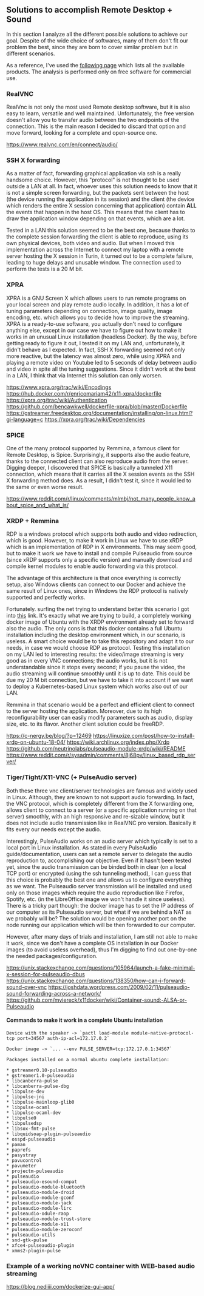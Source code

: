 ## Solutions to accomplish Remote Desktop + Sound

In this section I analyze all the different possible solutions to achieve our goal. Despite of the wide choice of softwares, many of them don't fit our problem the best, since they are born to cover similar problem but in different scenarios.

As a reference, I've used the [following page](https://en.wikipedia.org/wiki/Comparison_of_remote_desktop_software) which lists all the available products. The analysis is performed only on free software for commercial use.

### RealVNC

RealVnc is not only the most used Remote desktop software, but it is also easy to learn, versatile and well maintained. Unfortunately, the free version doesn't allow you to transfer audio between the two endpoints of the connection. This is the main reason I decided to discard that option and move forward, looking for a complete and open-source one.

<https://www.realvnc.com/en/connect/audio/>

### SSH X forwarding

As a matter of fact, forwarding graphical application via ssh is a really handsome choice. However, this "protocol" is not thought to be used outside a LAN at all. In fact, whoever uses this solution needs to know that it is not a simple screen forwarding, but the packets sent between the host (the device running the application in its session) and the client (the device which renders the entire X session concerning that application) contain **ALL** the events that happen in the host OS. This means that the client has to draw the application window depending on that events, which are a lot.

Tested in a LAN this solution seemed to be the best one, because thanks to the complete session forwarding the client is able to reproduce, using its own physical devices, both video and audio.
But when I moved this implementation across the Internet to connect my laptop with a remote server hosting the X session in Turin, it turned out to be a complete failure, leading to huge delays and unusable window. The connection used to perform the tests is a 20 M bit.

### XPRA

XPRA is a GNU Screen X which allows users to run remote programs on your local screen and play remote audio locally. In addition, it has a lot of tuning parameters depending on connection, image quality, image encoding, etc. which allows you to decide how to improve the streaming. XPRA is a ready-to-use software, you actually don't need to configure anything else, except in our case we have to figure out how to make it works in an unusual Linux installation (headless Docker). By the way, before getting ready to figure it out, I tested it on my LAN and, unfortunately, it didn't behave as I expected. In fact, SSH X forwarding seemed not only more reactive, but the latency was almost zero, while using XPRA and playing a remote video on Youtube led to 5 seconds of delay between audio and video in spite all the tuning suggestions. Since it didn't work at the best in a LAN, I think that via Internet this solution can only worsen.

<https://www.xpra.org/trac/wiki/Encodings>
<https://hub.docker.com/r/enricomariam42/x11-xpra/dockerfile>
<https://xpra.org/trac/wiki/Authentication>
<https://github.com/bencawkwell/dockerfile-xpra/blob/master/Dockerfile>
<https://gstreamer.freedesktop.org/documentation/installing/on-linux.html?gi-language=c>
<https://xpra.org/trac/wiki/Dependencies>

### SPICE

One of the many protocol supported by Remmina, a famous client for Remote Desktop, is Spice. Surprisingly, it supports also the audio feature, thanks to the connected client can also reproduce audio from the server. Digging deeper, I discovered that SPICE is basically a tunneled X11 connection, which means that it carries all the X session events as the SSH X forwarding method does. As a result, I didn't test it, since it would led to the same or even worse result.

<https://www.reddit.com/r/linux/comments/mlmbj/not_many_people_know_about_spice_and_what_is/>

### XRDP + Remmina

RDP is a windows protocol which supports both audio and video redirection, which is good. However, to make it work in Linux we have to use xRDP which is an implementation of RDP in X environments. This may seem good, but to make it work we have to install and compile Pulseaudio from source (since xRDP supports only a specific version) and manually download and compile kernel modules to enable audio forwarding via this protocol. 

The advantage of this architecture is that once everything is correctly setup, also Windows clients can connect to our Docker and achieve the same result of Linux ones, since in Windows the RDP protocol is natively supported and perfectly works.

Fortunately. surfing the net trying to understand better this scenario I got into [this](https://hub.docker.com/r/danielguerra/ubuntu-xrdp/) link. It's exactly what we are trying to build, a completely working docker image of Ubuntu with the XRDP environment already set to forward also the audio. The only cons is that this docker contains a full Ubuntu installation including the desktop environment which, in our scenario, is useless. A smart choice would be to take this repository and adapt it to our needs, in case we would choose RDP as protocol.
Testing this installation on my LAN led to interesting results: the video/image streaming is very good as in every VNC connections; the audio works, but it is not understandable since it stops every second; if you pause the video, the audio streaming will continue smoothly until it is up to date. This could be due my 20 M bit connection, but we have to take it into account if we want to deploy a Kubernetes-based Linux system which works also out of our LAN.

Remmina in that scenario would be a perfect and efficient client to connect to the server hosting the application. Moreover, due to its high reconfigurability user can easily modify parameters such as audio, display size, etc. to its flavor. Another client solution could be freeRDP.

<https://c-nergy.be/blog/?p=12469>
<https://linuxize.com/post/how-to-install-xrdp-on-ubuntu-18-04/>
<https://wiki.archlinux.org/index.php/Xrdp>
<https://github.com/neutrinolabs/pulseaudio-module-xrdp/wiki/README>
<https://www.reddit.com/r/sysadmin/comments/8j68pv/linux_based_rdp_server/>

### Tiger/Tight/X11-VNC (+ PulseAudio server)

Both these three vnc client/server technologies are famous and widely used in Linux. Although, they are known to not support audio forwarding. In fact, the VNC protocol, which is completely different from the X forwarding one, allows client to connect to a server (or a specific application running on that server) smoothly, with an high responsive and re-sizable window, but it does not include audio transmission like in RealVNC pro version. Basically it fits every our needs except the audio.

Interestingly, PulseAudio works on an audio server which typically is set to a local port in Linux installation. As stated in every PulseAudio guide/documentation, users can set a remote server to delegate the audio reproduction to, accomplishing our objective. Even if it hasn't been tested yet, since the audio transmission can be binded both in clear (on a local TCP port) or encrypted (using the ssh tunneling method), I can guess that this choice is probably the best one and allows us to configure everything as we want. The Pulseaudio server transmission will be installed and used only on those images which require the audio reproduction like Firefox, Spotify, etc. (in the LibreOffice image we won't handle it since useless). There is a tricky part though: the docker image has to set the IP address of our computer as its Pulseaudio server, but what if we are behind a NAT as we probably will be? The solution would be opening another port on the node running our application which will be then forwarded to our computer.

However, after many days of trials and installation, I am still not able to make it work, since we don't have a complete OS installation in our Docker images (to avoid useless overhead), thus I'm digging to find out one-by-one the needed packages/configuration. 

<https://unix.stackexchange.com/questions/105964/launch-a-fake-minimal-x-session-for-pulseaudio-dbus>
<https://unix.stackexchange.com/questions/138350/how-can-i-forward-sound-over-vnc>
<https://joshdata.wordpress.com/2009/02/11/pulseaudio-sound-forwarding-across-a-network/>
<https://github.com/mviereck/x11docker/wiki/Container-sound:-ALSA-or-Pulseaudio>

#### Commands to make it work in a complete Ubuntu installation
```
Device with the speaker -> `pactl load-module module-native-protocol-tcp port=34567 auth-ip-acl=172.17.0.2`

Docker image -> `... --env PULSE_SERVER=tcp:172.17.0.1:34567`

Packages installed on a normal ubuntu complete installation:

* gstreamer0.10-pulseaudio
* gstreamer1.0-pulseaudio
* libcanberra-pulse
* libcanberra-pulse-dbg
* libpulse-dev
* libpulse-jni
* libpulse-mainloop-glib0
* libpulse-ocaml
* libpulse-ocaml-dev
* libpulse0
* libpulsedsp
* libsox-fmt-pulse
* libquidsoap-plugin-pulseaudio
* osspd-pulseaudio
* paman
* paprefs
* pasystray
* pavucontrol
* pavumeter
* projectm-pulseaudio
* pulseaudio
* pulseaudio-esound-compat
* pulseaudio-module-bluetooth
* pulseaudio-module-droid
* pulseaudio-module-gconf
* pulseaudio-module-jack
* pulseaudio-module-lirc
* pulseaudio-odule-raop
* pulseaudio-module-trust-store
* pulseaudio-module-x11
* pulseaudio-module-zeroconf
* pulseaudio-utils
* snd-gtk-pulse
* xfce4-pulseaudio-plugin
* xmms2-plugin-pulse
```

### Example of a working noVNC container with WEB-based audio streaming

<https://blog.nediiii.com/dockerize-gui-app/>

